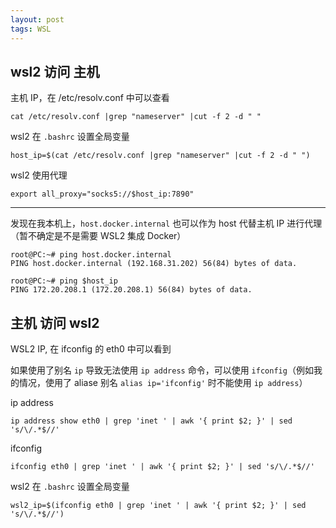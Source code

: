 ```yaml
---
layout: post
tags: WSL
---
```


## wsl2 访问 主机

主机 IP，在 /etc/resolv.conf 中可以查看
```
cat /etc/resolv.conf |grep "nameserver" |cut -f 2 -d " "
```

wsl2 在 `.bashrc` 设置全局变量
```
host_ip=$(cat /etc/resolv.conf |grep "nameserver" |cut -f 2 -d " ")
```

wsl2 使用代理
```
export all_proxy="socks5://$host_ip:7890"
```

---

发现在我本机上，`host.docker.internal` 也可以作为 host 代替主机 IP 进行代理（暂不确定是不是需要 WSL2 集成 Docker）

```
root@PC:~# ping host.docker.internal
PING host.docker.internal (192.168.31.202) 56(84) bytes of data.

root@PC:~# ping $host_ip
PING 172.20.208.1 (172.20.208.1) 56(84) bytes of data.
```

## 主机 访问 wsl2

WSL2 IP, 在 ifconfig 的 eth0 中可以看到

如果使用了别名 `ip` 导致无法使用 `ip address` 命令，可以使用 `ifconfig`（例如我的情况，使用了 aliase 别名 `alias ip='ifconfig'` 时不能使用 `ip address`）

ip address
```
ip address show eth0 | grep 'inet ' | awk '{ print $2; }' | sed 's/\/.*$//'
```

ifconfig
```
ifconfig eth0 | grep 'inet ' | awk '{ print $2; }' | sed 's/\/.*$//'
```

wsl2 在 `.bashrc` 设置全局变量
```
wsl2_ip=$(ifconfig eth0 | grep 'inet ' | awk '{ print $2; }' | sed 's/\/.*$//')
```

